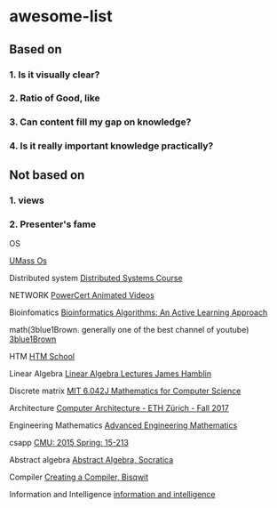 # awesome-list

## Based on 

### 1. Is it visually clear?

### 2. Ratio of Good, like

### 3. Can content fill my gap on knowledge? 

### 4. Is it really important knowledge practically?

## Not based on 

### 1. views

### 2. Presenter's fame


OS

[UMass Os](https://www.youtube.com/watch?v=dv4mXBsv6TI&list=PLacuG5pysFbDQU8kKxbUh4K5c1iL5_k7k)


Distributed system
[Distributed Systems Course](https://www.youtube.com/watch?v=7VbL89mKK3M&list=PLOE1GTZ5ouRPbpTnrZ3Wqjamfwn_Q5Y9A)

NETWORK
[PowerCert Animated Videos](https://www.youtube.com/chanAnel/UCJQJ4GjTiq5lmn8czf8oo0Q/playlists)

Bioinfomatics
[Bioinformatics Algorithms: An Active Learning Approach](https://www.youtube.com/channel/UCKSUVRs2N2FdDNvQoRWKhoQ)

math(3blue1Brown. generally one of the best channel of youtube)
[3blue1Brown](https://www.youtube.com/channel/UCYO_jab_esuFRV4b17AJtAw)

HTM
[HTM School](https://www.youtube.com/channel/UC8-ttzWLgXZOGuhUyrPlUuA)

Linear Algebra
[Linear Algebra Lectures James Hamblin](https://www.youtube.com/playlist?list=PLNr8B4XHL5kGDHOrU4IeI6QNuZHur4F86)

Discrete matrix
[MIT 6.042J Mathematics for Computer Science](https://www.youtube.com/watch?v=wIq4CssPoO0&list=PLUl4u3cNGP60UlabZBeeqOuoLuj_KNphQ)

Architecture
[Computer Architecture - ETH Zürich - Fall 2017](https://www.youtube.com/watch?v=sZjSBFceV_o&list=PL5Q2soXY2Zi9OhoVQBXYFIZywZXCPl4M_&index=4)

Engineering Mathematics
[ Advanced Engineering Mathematics ](https://www.youtube.com/watch?v=oL15D_1Y0wk&list=PLwV-9DG53NDzJ32JwfCQLpbdK5Ys4bM4P)

csapp
[ CMU: 2015 Spring: 15-213  ](https://www.youtube.com/watch?v=tamj4B7OALc&list=PLpIxOj-HnDsPZIJYO4U9f-xRI8bBadaso)

Abstract algebra
[Abstract Algebra, Socratica](https://www.youtube.com/watch?v=IP7nW_hKB7I&list=PLi01XoE8jYoi3SgnnGorR_XOW3IcK-TP6)

Compiler
[Creating a Compiler, Bisqwit](https://www.youtube.com/watch?v=KwpcOYKfXZc&list=PLzLzYGEbdY5n9ITKUqOuRjXkRU5tMW2Sd)

Information and Intelligence
[information and intelligence](https://www.youtube.com/channel/UCsTLxzflxRK2pbP99MIjQSA/playlists)
